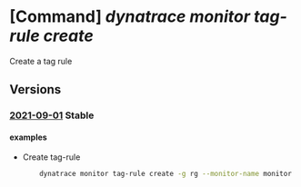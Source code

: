 # [Command] _dynatrace monitor tag-rule create_

Create a tag rule

## Versions

### [2021-09-01](/Resources/mgmt-plane/L3N1YnNjcmlwdGlvbnMve30vcmVzb3VyY2Vncm91cHMve30vcHJvdmlkZXJzL2R5bmF0cmFjZS5vYnNlcnZhYmlsaXR5L21vbml0b3JzL3t9L3RhZ3J1bGVzL3t9/2021-09-01.xml) **Stable**

<!-- mgmt-plane /subscriptions/{}/resourcegroups/{}/providers/dynatrace.observability/monitors/{}/tagrules/{} 2021-09-01 -->

#### examples

- Create tag-rule
    ```bash
        dynatrace monitor tag-rule create -g rg --monitor-name monitor -n default --log-rules "{send-aad-logs:enabled,send-subscription-logs:enabled,send-activity-logs:enabled,filtering-tags:[{name:env,value:prod,action:include},{name:env,value:dev,action:exclude}]}" --metric-rules "{filtering-tags:[{name:env,value:prod,action:include}]}"
    ```
